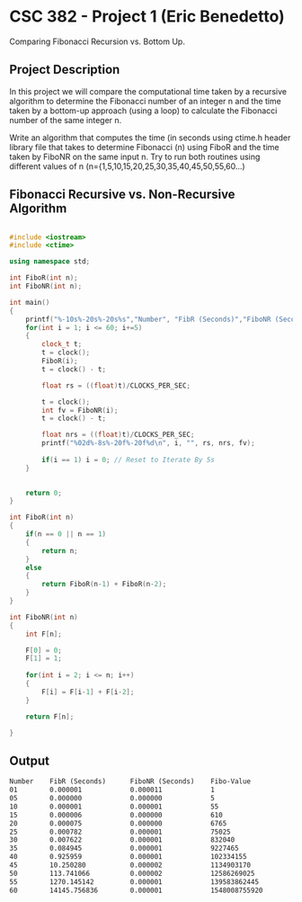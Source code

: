 # CSC 382 - Project 1 (Eric Benedetto)

Comparing Fibonacci Recursion vs. Bottom Up.

## Project Description

In this project we will compare the computational time taken by a recursive algorithm to determine the Fibonacci number of an integer n and the time taken by a bottom-up approach (using a loop)  to calculate the Fibonacci number of the same integer n.

Write an algorithm that computes the time (in seconds using ctime.h header library file that takes to determine Fibonacci (n) using FiboR and the time taken by FiboNR on the same input n.
Try to run both routines using different values of n (n={1,5,10,15,20,25,30,35,40,45,50,55,60…) 


## Fibonacci Recursive vs. Non-Recursive Algorithm

```c++

#include <iostream>
#include <ctime>

using namespace std;

int FiboR(int n);
int FiboNR(int n);

int main()
{
	printf("%-10s%-20s%-20s%s","Number", "FibR (Seconds)","FiboNR (Seconds)", "Fibo-Value\n");
	for(int i = 1; i <= 60; i+=5)
	{
		clock_t t;
		t = clock();
		FiboR(i);
		t = clock() - t;

		float rs = ((float)t)/CLOCKS_PER_SEC;

		t = clock();
		int fv = FiboNR(i);
		t = clock() - t;

		float nrs = ((float)t)/CLOCKS_PER_SEC;
		printf("%02d%-8s%-20f%-20f%d\n", i, "", rs, nrs, fv); 
		
		if(i == 1) i = 0; // Reset to Iterate By 5s
	}
	

	return 0;
}

int FiboR(int n)
{
	if(n == 0 || n == 1)
	{
		return n;
	}
	else
	{
		return FiboR(n-1) + FiboR(n-2);
	}
}

int FiboNR(int n)
{
	int F[n];

	F[0] = 0;
	F[1] = 1;
	
	for(int i = 2; i <= n; i++)
	{
		F[i] = F[i-1] + F[i-2];
	}

	return F[n];

}
```

## Output

```txt
Number    FibR (Seconds)      FiboNR (Seconds)    Fibo-Value
01        0.000001            0.000011            1
05        0.000000            0.000000            5
10        0.000001            0.000001            55
15        0.000006            0.000000            610
20        0.000075            0.000000            6765
25        0.000782            0.000001            75025
30        0.007622            0.000001            832040
35        0.084945            0.000001            9227465
40        0.925959            0.000001            102334155
45        10.250280           0.000002            1134903170
50        113.741066          0.000002            12586269025
55        1270.145142         0.000001            139583862445
60        14145.756836        0.000001            1548008755920
```
